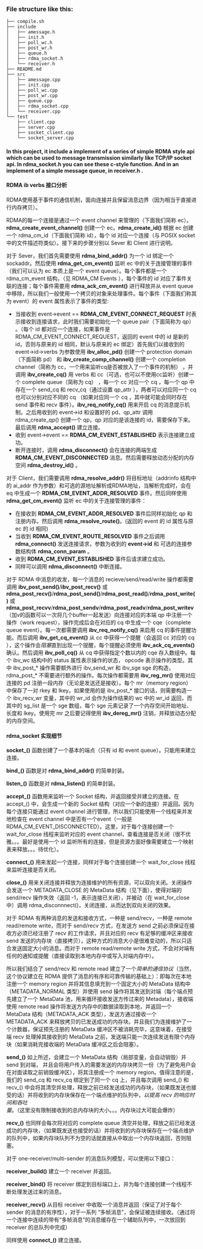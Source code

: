 ### File structure like this: 

```
├── compile.sh
├── include
│   ├── amessage.h
│   ├── init.h
│   ├── poll_wc.h
│   ├── post_wr.h
│   ├── queue.h
│   ├── rdma_socket.h
│   └── receiver.h
├── README.md
├── src
│   ├── amessage.cpp
│   ├── init.cpp
│   ├── poll_wc.cpp
│   ├── post_wr.cpp
│   ├── queue.cpp
│   ├── rdma_socket.cpp
│   └── receiver.cpp
└── test
	├── client.cpp
	├── server.cpp
	├── socket_client.cpp
	└── socket_server.cpp
```

#### In this project, it include a implement of a series of simple RDMA style api which can be used to message transmission similarly like TCP/IP socket api. In rdma_socket.h you can see these c-style function. And in an implement of a simple message queue, in receiver.h .



#### RDMA ib verbs 接口分析 ####

RDMA使用基于事件的通信机制，面向连接并且保留消息边界（因为相当于直接进行内存拷贝）。

RDMA的每一个连接是通过一个 event channel 来管理的（下面我们简称 ec）。**rdma_create_event_channel()** 创建一个 ec。**rdma_create_id()** 根据 ec 创建一个 rdma_cm_id（下面我们简称 id），每个 id 对应一个连接（与 POSIX socket 中的文件描述符类似）。接下来的步骤分别以 Sever 和 Client 进行说明。

对于 Sever，我们首先需要使用 **rdma_bind_addr()** 为一个 id 绑定一个 sockaddr。然后使用 **rdma_get_cm_event()** 监听 ec 中的关于连接管理的事件（我们可以认为 ec 本质上是一个 event queue）。每个事件都是一个 rdma_cm_event 结构，（见 RDMA_CM Events ），每个事件的 id 对应了事件关联的连接；每个事件需要用 **rdma_ack_cm_event()** 进行释放并从 event queue 中移除，所以我们一般使用一个拷贝的对象来处理事件。每个事件（下面我们称其为 event）的 event 属性表示了事件的类型:

* 当接收到 event->event == **RDMA_CM_EVENT_CONNECT_REQUEST** 时表示接收到连接请求，此时我们需要初始化一个 queue pair（下面简称为 qp） 。（每个 id 都对应一个连接，如果事件是 RDMA_CM_EVENT_CONNECT_REQUEST，返回的 event 中的 id 是新的 id，否则与原来的 id 相同，默认与原来的 ec 绑定）首先我们以接收到的 event->id->verbs 为参数使用 **ibv_alloc_pd()** 创建一个 protection domain（下面简称 pd） 和 **ibv_create_comp_channel()** 创建一个 completion channel（简称为 cc，一个用来监听cq是否被放入了一个事件的机制） ，并 调用 **ibv_create_cq()** 用 verbs 和 cc（可选，也可以不使用cc监听）创建一个 complete queue（简称为 cq） ，每一个 cc 对应一个 cq ，每一个 qp 中存在一个 send_cq 和 recv_cq（通过设置 qp_attr ），两者可以对应同一个 cq 也可以分别对应不同的 cq （如果对应同一个 cq ，其中就可能会同时存在 send 事件和 recv 事件）。**ibv_req_notify_cq()** 用来开启 cq 的消息提示机制。之后用收到的 event->id 和设置好的 pd、qp_attr 调用 rdma_create_qp() 创建一个 qp，qp 对应的是该连接的 id，需要保存下来。最后调用 **rdma_accept()** 建立连接。
* 收到 event->event == **RDMA_CM_EVENT_ESTABLISHED** 表示连接建立成功。
* 断开连接时，调用 **rdma_disconnect()** 会在连接的两端生成 **RDMA_CM_EVENT_DISCONNECTED** 消息。然后需要释放动态分配的内存空间 **rdma_destroy_id()** 。

对于 Client，我们需要调用 **rdma_resolve_addr()** 将目标地址（addrinfo 结构中的 ai_addr 作为参数）和可选的源地址解析成RDMA地址，当解析完成时，会在 eq 中生成一个 **RDMA_CM_EVENT_ADDR_RESOLVED** 事件。然后同样使用 **rdma_get_cm_event()** 监听 ec 中的关于连接管理的事件：

* 在接收到 **RDMA_CM_EVENT_ADDR_RESOLVED** 事件后同样初始化 qp 和注册内存。然后调用 **rdma_resolve_route()**。(返回的 event 的 id 属性与原 ec 的 id 相同)
* 当收到 **RDMA_CM_EVENT_ROUTE_RESOLVED** 事件之后调用 **rdma_connect()** 发送连接请求，参数为收到的 **event->id** 和 可选的连接参数结构体 **rdma_conn_param** 。
* 收到 **RDMA_CM_EVENT_ESTABLISHED** 事件后请求建立成功。
* 同样可以调用 **rdma_disconnect()** 中断连接。

对于 RDMA 中消息的收发，每一个消息的 recieve/send/read/write 操作都需要调用 **ibv_post_send()**/**ibv_post_recv()** 或 **rdma_post_recv()**/**rdma_post_send()**/**rdma_post_read()**/**rdma_post_write()** 或 **rdma_post_recvv**/**rdma_post_sendv**/**rdma_post_readv**/**rdma_post_writev** （加v的函数可以一次将几个buffer一起发送）向连接对应的本端 qp 中注册一个操作（work request），操作完成后会在对应的 cq 中生成一个 cqe（complete queue event）。每一次都需要调用 **ibv_req_notify_cq()** 来启用 cq 的事件提醒功能。而后调用 **ibv_get_cq_event()** 从 cc 中获得一个提醒（会返回 cc 对应的 cq ），这个操作会*阻塞*直到出现一个提醒，每个提醒必须使用 **ibv_ack_cq_events()** 确认。然后调用 **ibv_poll_cq()** 从 cq 中获得指定个数以内的 cqe 存入数组中。每个 ibv_wc 结构中的 status 属性表示操作的状态， opcode 表示操作的类型。其中 ibv_post\_* 操作需要额外进行 ibv_send_wr 和 ibv_sge sge 的构造，rdma_post\_* 不需要进行额外的操作。每次操作都需要用 **ibv_reg_mr()** 使用对应连接的 pd 注册一段内存（无论是发送还是接收）。每个 mr（memory region） 中保存了一对 rkey 和 lkey。如果使用的是 ibv_post\_* 接口的话，则需要构造一个 ibv_recv_wr 变量，其中的 wr_id 会作为操作结果的 wc 中的 wr_id 返回，而其中的 sg_list 是一个 sge 数组，每个 sge 元素记录了一个内存空间开始地址、长度和 lkey。使用完 mr 之后要记得使用 **ibv_dereg_mr()** 注销，并释放动态分配的内存空间。



#### rdma_socket 实现细节 ####

**socket_()** 函数创建了一个基本的端点（只有 id 和 event queue）。只能用来建立连接。

**bind_()** 函数是对 **rdma_bind_addr()** 的简单封装。

**listen_()** 函数是对 **rdma_listen()** 的简单封装。

**accept_()** 函数用来监听一个 Socket 结构，并返回接受并建立的连接。在 accept_() 中，会生成一个新的 Socket 结构（对应一个新的连接）并返回。因为每个连接只能通过 event channel 进行管理，所以我们只能使用一个线程来并发地检查在 event channel 中是否有一个event（一般是 RDMA_CM_EVENT_DISCONNECTED）。这里，对于每个连接创建一个 wait_for_close 线程来监听对应的 event channel，查看连接是否关闭（很不优雅。。。最好是使用一个 id 监听所有的连接，但是资源方面好像需要建立一个映射表来释放。。。待优化）。

**connect_()** 用来发起一个连接，同样对于每个连接创建一个 wait_for_close 线程来监听连接是否关闭。

**close_()** 用来关闭连接并释放为连接维护的所有资源，可以双向关闭。关闭操作会发送一个 METADATA_CLOSE 的 MetaData 结构（见下面），使得对端的 send/recv 操作失效（返回 -1，表示连接已关闭），并被动（在 wait_for_close 中）调用 rdma_disconnnect()，关闭连接，从而达到双向关闭的效果。

对于 RDMA 有两种消息的发送和接收方式，一种是 send/recv，一种是 remote read/remote write，而对于 send/recv 方式，在发送方 send 之前必须保证在接收方必须已经注册了 recv 的工作请求，并且对应的 recv 有足够的缓冲区来接收 send 发送的内存块（直接拷贝），这种方式的消息大小是很难变动的，所以只适合发送固定大小的消息。而对于 remote read/remote write 方式，不会对对端有任何的通知或提醒（直接读取到本地内存中或写入对端内存中）。

所以我们结合了 send/recv 和 remote read 建立了一个*简单的通信协议*（当然，这个协议建立在 RDMA 提供了消息的有序和可靠传输的基础上）：即每次在本地注册一个 memory region 并将其信息填充到一个固定大小的 MetaData 结构中（METADATA_NORMAL 类型）并使用 send 操作将其发送到对端（每个端点预先建立了一个 MetaData 池，用来循环接收发送方传过来的 Metadata），接收端使用 remote read 操作将发送方内存中的数据读取到本地，并返回一个 MetaData 结构（METADATA_ACK 类型），发送方通过接收一个 METADATA_ACK 来释放拷贝的已发送成功的内存块。并且我们为连接维护了一个计数器，保证预先注册的 MetaData 缓冲区不被消耗完毕，这意味着，在接受端 recv 处理掉其接收到的 MetaData 之前，发送端只能一次连续发送有限个内存块（如果消耗完接收端的 MetaData 缓冲区之后会阻塞）。

**send_()** 如上所述，会建立一个 MetaData 结构（局部变量，会自动销毁）并 send 到对端， 并且会将用户传入的需要发送的内存块拷贝一份（为了避免用户会在对面读取之前销毁缓冲区），将其注册成一个 memory region。值得注意的是，我们的 send_cq 和 recv_cq 绑定到了同一个 cq 上，并且每次调用 send\_() 和 recv\_() 中会将其清空并处理，释放之前已经发送成功的内存块，（如果既发送也接受的话）并将收到的内存块保存在一个端点维护的队列中，*以提高 recv 的响应时间和吞吐量*。（这里没有限制接收到的总内存块的大小。。。内存块过大可能会爆炸）

**recv_()** 也同样会每次将对应的 complete queue 清空并处理，释放之前已经发送成功的内存块，（如果既发送也接受的话）并将收到的内存块保存在一个端点维护的队列中，如果内存块队列不为空的话就直接从中取出一个内存块返回，否则阻塞。

对于 one-receiver/multi-sender 的消息队列模型，可以使用以下接口：

**receiver_build()** 建立一个 receiver 并返回。

**receiver_bind()** 将 receiver 绑定到目标端口上，并为每个连接创建一个线程不断处理发送过来的消息。

**receiver_recv()** 从目标 receiver 中收取一个消息并返回（保证了对于每个 sender 的消息的有序性），对于一系列 “多帧消息”，会保证被连续接收。（通过将一个连接中连续的带有“多帧消息”的消息缓存在一个辅助队列中，一次放回到 receiver 的总队列中完成）

同样使用 **connect_()** 建立连接。

